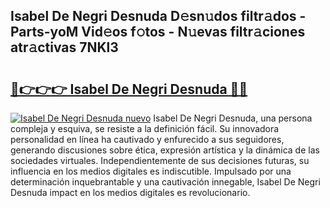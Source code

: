 ## Isabel De Negri Desnuda D𝚎sn𝚞dos filtr𝚊dos - Parts-yoM Vid𝚎os f𝚘tos - N𝚞evas filtr𝚊ciones atr𝚊ctivas 7NKl3

# <h2><a href="http://mbc9dqs.tromn.icu/?c=Isabel+De+Negri+Desnuda">🔗👉👉👉 Isabel De Negri Desnuda 🔗🔗</a></h2>

[![Isabel De Negri Desnuda nuevo](https://i.imgur.com/pEAQMta.gif)](http://mbc9dqs.tromn.icu/?c=Isabel+De+Negri+Desnuda)
Isabel De Negri Desnuda, una persona compleja y esquiva, se resiste a la definición fácil. Su innovadora personalidad en línea ha cautivado y enfurecido a sus seguidores, generando discusiones sobre ética, expresión artística y la dinámica de las sociedades virtuales. Independientemente de sus decisiones futuras, su influencia en los medios digitales es indiscutible. Impulsado por una determinación inquebrantable y una cautivación innegable, Isabel De Negri Desnuda impact en los medios digitales es revolucionario.
